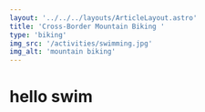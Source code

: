 ```yaml
---
layout: '../../../layouts/ArticleLayout.astro'
title: 'Cross-Border Mountain Biking '
type: 'biking'
img_src: '/activities/swimming.jpg'
img_alt: 'mountain biking'
---
```


# hello swim
